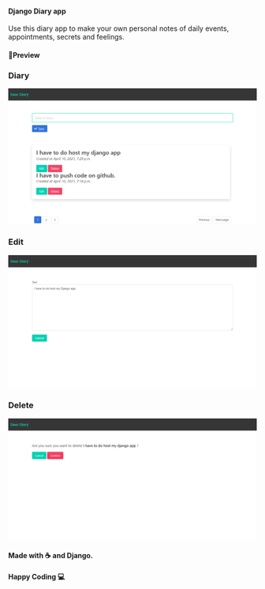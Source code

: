 #### Django Diary app

Use this diary app to make your own personal notes of daily events, appointments, secrets and feelings.

#### 📸Preview

### Diary
![Image of demo](https://github.com/hossainchisty/Django-Dear-Diary-App/blob/master/note.png)

### Edit 
![Image of demo](https://github.com/hossainchisty/Django-Dear-Diary-App/blob/master/edit.png)


### Delete
![Image of demo](https://github.com/hossainchisty/Django-Dear-Diary-App/blob/master/delete.png)

#### Made with ☕ and Django.
#### Happy Coding 💻